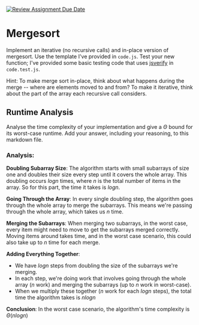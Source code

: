 [![Review Assignment Due Date](https://classroom.github.com/assets/deadline-readme-button-24ddc0f5d75046c5622901739e7c5dd533143b0c8e959d652212380cedb1ea36.svg)](https://classroom.github.com/a/1uurLsu5)
# Mergesort

Implement an iterative (no recursive calls) and in-place version of mergesort.
Use the template I've provided in `code.js`. Test your new function; I've
provided some basic testing code that uses
[jsverify](https://jsverify.github.io/) in `code.test.js`.

Hint: To make merge sort in-place, think about what happens during the merge --
where are elements moved to and from? To make it iterative, think about the
part of the array each recursive call considers.

## Runtime Analysis

Analyse the time complexity of your implementation and give a $\Theta$ bound for
its worst-case runtime. Add your answer, including your reasoning, to this
markdown file.

### Analysis:

**Doubling Subarray Size**: The algorithm starts with small subarrays of size one and doubles their size every step until it covers the whole array. This doubling occurs $log n$ times, where $n$ is the total number of items in the array. So for this part, the time it takes is $log n$.

**Going Through the Array**: In every single doubling step, the algorithm goes through the whole array to merge the subarrays. This means we're passing through the whole array, which takes us $n$ time. 

**Merging the Subarrays**: When merging two subarrays, in the worst case, every item might need to move to get the subarrays merged correctly. Moving items around takes time, and in the worst case scenario, this could also take up to $n$ time for each merge.

**Adding Everything Together**:
- We have $log n$ steps from doubling the size of the subarrays we're merging.
- In each step, we're doing work that involves going through the whole array ($n$ work) and merging the subarrays (up to $n$ work in worst-case).
- When we multiply these together ($n$ work for each $log n$ steps), the total time the algorithm takes is $n log n$

**Conclusion**:
In the worst case scenario, the algorithm's time complexity is $Θ(n log n)$
